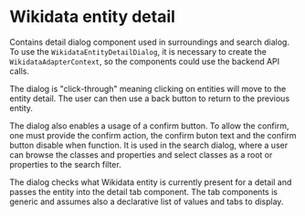 # Wikidata entity detail

Contains detail dialog component used in surroundings and search dialog.
To use the `WikidataEntityDetailDialog`, it is necessary to create the `WikidataAdapterContext`, so the components could use the backend API calls.

The dialog is "click-through" meaning clicking on entities will move to the entity detail.
The user can then use a back button to return to the previous entity.

The dialog also enables a usage of a confirm button.
To allow the confirm, one must provide the confirm action, the confirm buton text and the confirm button disable when function.
It is used in the search dialog, where a user can browse the classes and properties and select classes as a root or properties to the search filter. 

The dialog checks what Wikidata entity is currently present for a detail and passes the entity into the detail tab component.
The tab components is generic and assumes also a declarative list of values and tabs to display.